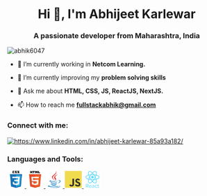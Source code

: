 <!--- [![MasterHead](https://cdn.wallpapersafari.com/41/78/NbV8s2.jpg)]-->

<h1 align="center">Hi 👋, I'm Abhijeet Karlewar</h1>
<h3 align="center">A passionate developer from Maharashtra, India</h3>

<p align="left"> <img src="https://komarev.com/ghpvc/?username=abhik6047&label=Profile%20views&color=0e75b6&style=flat" alt="abhik6047" /> </p>

- 🔭 I’m currently working in **Netcom Learning.**

- 🌱 I’m currently improving my **problem solving skills**

- 💬 Ask me about **HTML, CSS, JS, ReactJS, NextJS.**

- 📫 How to reach me **fullstackabhik@gmail.com**

<h3 align="left">Connect with me:</h3>
<p align="left">
<a href="https://www.linkedin.com/in/abhijeet-karlewar-85a93a182/" target="blank"><img align="center" src="https://raw.githubusercontent.com/rahuldkjain/github-profile-readme-generator/master/src/images/icons/Social/linked-in-alt.svg" alt="https://www.linkedin.com/in/abhijeet-karlewar-85a93a182/" height="30" width="40" /></a>
</p>

<h3 align="left">Languages and Tools:</h3>
<p align="left"> <a href="https://www.w3schools.com/css/" target="_blank" rel="noreferrer"> <img src="https://raw.githubusercontent.com/devicons/devicon/master/icons/css3/css3-original-wordmark.svg" alt="css3" width="40" height="40"/> </a> <a href="https://www.w3.org/html/" target="_blank" rel="noreferrer"> <img src="https://raw.githubusercontent.com/devicons/devicon/master/icons/html5/html5-original-wordmark.svg" alt="html5" width="40" height="40"/> </a> <a href="https://www.java.com" target="_blank" rel="noreferrer"> <img src="https://raw.githubusercontent.com/devicons/devicon/master/icons/java/java-original.svg" alt="java" width="40" height="40"/> </a> <a href="https://developer.mozilla.org/en-US/docs/Web/JavaScript" target="_blank" rel="noreferrer"> <img src="https://raw.githubusercontent.com/devicons/devicon/master/icons/javascript/javascript-original.svg" alt="javascript" width="40" height="40"/> </a> <a href="https://reactjs.org/" target="_blank" rel="noreferrer"> <img src="https://raw.githubusercontent.com/devicons/devicon/master/icons/react/react-original-wordmark.svg" alt="react" width="40" height="40"/> </a> </p>

